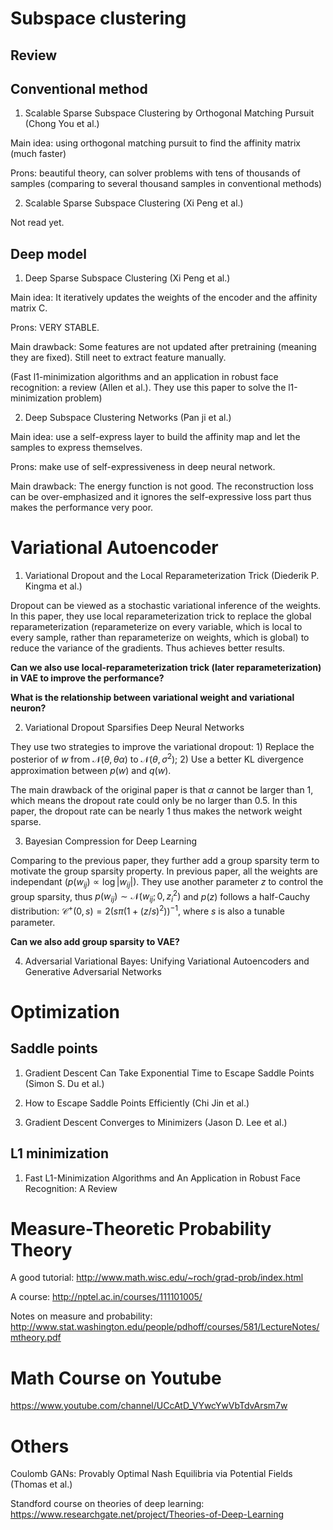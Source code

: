 # Subspace clustering

## Review

## Conventional method

1. Scalable Sparse Subspace Clustering by Orthogonal Matching Pursuit (Chong You et al.)

Main idea: using orthogonal matching pursuit to find the affinity matrix (much faster)

Prons: beautiful theory, can solver problems with tens of thousands of samples (comparing to several thousand samples in conventional methods)

2. Scalable Sparse Subspace Clustering (Xi Peng et al.)

Not read yet.

## Deep model

1. Deep Sparse Subspace Clustering (Xi Peng et al.)

Main idea: It iteratively updates the weights of the encoder and the affinity matrix C.

Prons: VERY STABLE.

Main drawback: Some features are not updated after pretraining (meaning they are fixed). Still neet to extract feature manually.

(Fast l1-minimization algorithms and an application in robust face recognition: a review (Allen et al.). They use this paper to solve the l1-minimization problem)

2. Deep Subspace Clustering Networks (Pan ji et al.)

Main idea: use a self-express layer to build the affinity map and let the samples to express themselves.

Prons: make use of self-expressiveness in deep neural network.

Main drawback: The energy function is not good. The reconstruction loss can be over-emphasized and it ignores the self-expressive loss part thus makes the performance very poor.

# Variational Autoencoder

1. Variational Dropout and the Local Reparameterization Trick (Diederik P. Kingma et al.)

Dropout can be viewed as a stochastic variational inference of the weights. In this paper, they use local reparameterization trick to replace the global reparameterization (reparameterize on every variable, which is local to every sample, rather than reparameterize on weights, which is global) to reduce the variance of the gradients. Thus achieves better results.

**Can we also use local-reparameterization trick (later reparameterization) in VAE to improve the performance?**

**What is the relationship between variational weight and variational neuron?**

2. Variational Dropout Sparsifies Deep Neural Networks

They use two strategies to improve the variational dropout: 1) Replace the posterior of $w$ from $\mathcal{N}(\theta,\theta\alpha)$ to $\mathcal{N}(\theta,\sigma^2)$; 2) Use a better KL divergence approximation between $p(w)$ and $q(w)$.

The main drawback of the original paper is that $\alpha$ cannot be larger than $1$, which means the dropout rate could only be no larger than $0.5$. In this paper, the dropout rate can be nearly $1$ thus makes the network weight sparse.

3. Bayesian Compression for Deep Learning

Comparing to the previous paper, they further add a group sparsity term to motivate the group sparsity property. In previous paper, all the weights are independant ($p(w_{ij})\propto\log|w_{ij}|$). They use another parameter $z$ to control the group sparsity, thus $p(w_{ij})\sim\mathcal{N}(w_{ij};0,z_i^2)$ and $p(z)$ follows a half-Cauchy distribution: $\mathcal{C}^+(0,s)=2\left(s\pi\left(1+(z/s)^2\right)\right)^{-1}$, where $s$ is also a tunable parameter.

**Can we also add group sparsity to VAE?** 

4. Adversarial Variational Bayes: Unifying Variational Autoencoders and Generative Adversarial Networks

# Optimization

## Saddle points

1. Gradient Descent Can Take Exponential Time to Escape Saddle Points (Simon S. Du et al.)

2. How to Escape Saddle Points Efficiently (Chi Jin et al.)

3. Gradient Descent Converges to Minimizers (Jason D. Lee et al.)

## L1 minimization

1. Fast L1-Minimization Algorithms and An Application in Robust Face Recognition: A Review

# Measure-Theoretic Probability Theory

A good tutorial: http://www.math.wisc.edu/~roch/grad-prob/index.html

A course:
http://nptel.ac.in/courses/111101005/

Notes on measure and probability:
http://www.stat.washington.edu/people/pdhoff/courses/581/LectureNotes/mtheory.pdf

# Math Course on Youtube

https://www.youtube.com/channel/UCcAtD_VYwcYwVbTdvArsm7w


# Others

Coulomb GANs: Provably Optimal Nash Equilibria via Potential Fields (Thomas et al.)

Standford course on theories of deep learning: https://www.researchgate.net/project/Theories-of-Deep-Learning

